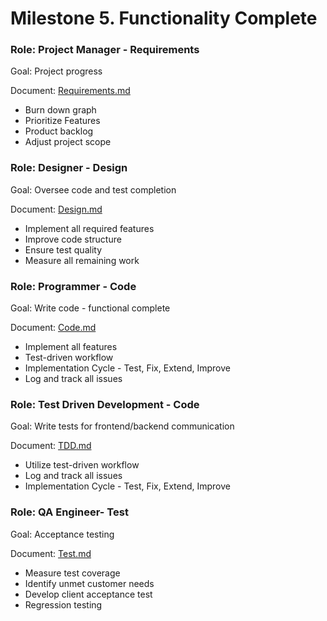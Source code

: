 # Milestone 5. Functionality Complete

### Role: Project Manager - Requirements

Goal: Project progress

Document: [Requirements.md](https://github.com/Twitter-Clone/twitter-clone-documentation/blob/master/milestone-5/Requirements.md)

- Burn down graph
- Prioritize Features
- Product backlog
- Adjust project scope


### Role: Designer - Design

Goal: Oversee code and test completion

Document: [Design.md](https://github.com/Twitter-Clone/twitter-clone-documentation/blob/master/milestone-5/Design.md)

- Implement all required features
- Improve code structure
- Ensure test quality
- Measure all remaining work


### Role: Programmer - Code

Goal: Write code - functional complete

Document: [Code.md](https://github.com/Twitter-Clone/twitter-clone-documentation/blob/master/milestone-5/Code.md)

- Implement all features
- Test-driven workflow
- Implementation Cycle - Test, Fix, Extend, Improve
- Log and track all issues


### Role: Test Driven Development - Code

Goal: Write tests for frontend/backend communication

Document: [TDD.md](https://github.com/Twitter-Clone/twitter-clone-documentation/blob/master/milestone-5/TDD.md)

- Utilize test-driven workflow
- Log and track all issues
- Implementation Cycle - Test, Fix, Extend, Improve


### Role: QA Engineer- Test

Goal: Acceptance testing

Document: [Test.md](https://github.com/Twitter-Clone/twitter-clone-documentation/blob/master/milestone-5/Test.md)

- Measure test coverage
- Identify unmet customer needs
- Develop client acceptance test
- Regression testing


